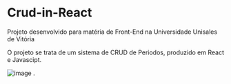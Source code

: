 # Crud-in-React
 Projeto desenvolvido para matéria de Front-End na Universidade Unisales de Vitória

 O projeto se trata de um sistema de CRUD de Periodos, produzido em React e Javascipt.
 
 ![image](https://github.com/rprosa/Crud-in-React/assets/101232974/57f9bc52-bcf2-4dd4-88f5-1d89a79e14b0)
 .
